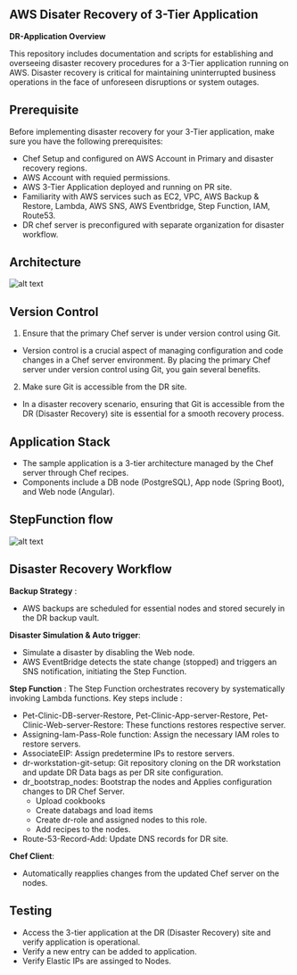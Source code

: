 ## AWS Disater Recovery of 3-Tier Application

**DR-Application Overview**

This repository includes documentation and scripts for establishing and overseeing disaster recovery procedures for a 3-Tier application running on AWS. Disaster recovery is critical for maintaining uninterrupted business operations in the face of unforeseen disruptions or system outages.

## Prerequisite
Before implementing disaster recovery for your 3-Tier application, make sure you have the following prerequisites:
- Chef Setup and configured on AWS Account in Primary and disaster recovery regions.
- AWS Account with requied permissions.
- AWS 3-Tier Application deployed and running on PR site.
- Familiarity with AWS services such as EC2, VPC, AWS Backup & Restore, Lambda, AWS SNS, AWS Eventbridge, Step Function, IAM, Route53.
- DR chef server is preconfigured with separate organization for disaster workflow.
## Architecture

![alt text](https://github.com/abdul-rajak/Dr-Chef-Git-Repo/blob/main/Architecture/DR-Architecture.jpg?raw=true)


## Version Control
1. Ensure that the primary Chef server is under version control using Git.
+ Version control is a crucial aspect of managing configuration and code changes in a Chef server environment. By placing the primary Chef server under version control using Git, you gain several benefits.

2. Make sure Git is accessible from the DR site.
+ In a disaster recovery scenario, ensuring that Git is accessible from the DR (Disaster Recovery) site is essential for a smooth recovery process.
## Application Stack
- The sample application is a 3-tier architecture managed by the Chef server through Chef recipes.
- Components include a DB node (PostgreSQL), App node (Spring Boot), and Web node (Angular).

## StepFunction flow

![alt text](https://github.com/abdul-rajak/Dr-Chef-Git-Repo/blob/main/Architecture/Stepfunction-workflow.jpg?raw=true)

## Disaster Recovery Workflow

**Backup Strategy** :
+ AWS backups are scheduled for essential nodes and stored securely in the DR backup vault.

**Disaster Simulation & Auto trigger**:
+ Simulate a disaster by disabling the Web node.
+ AWS EventBridge detects the state change (stopped) and triggers an SNS notification, initiating the Step Function.

**Step Function** :
The Step Function orchestrates recovery by systematically invoking Lambda functions.
Key steps include :
+ Pet-Clinic-DB-server-Restore, Pet-Clinic-App-server-Restore, Pet-Clinic-Web-server-Restore: These functions restores respective server.
+ Assigning-Iam-Pass-Role function: Assign the necessary IAM roles to restore servers.
+ AssociateEIP: Assign predetermine IPs to restore servers.
+ dr-workstation-git-setup: Git repository cloning on the DR workstation and update DR Data bags as per DR site configuration.
+ dr_bootstrap_nodes: Bootstrap the nodes and Applies configuration changes to DR Chef Server.
     + Upload cookbooks
     + Create databags and load items
     + Create dr-role and assigned nodes to this role.
     + Add recipes to the nodes.
+ Route-53-Record-Add: Update DNS records for DR site.
    
**Chef Client**: 
+ Automatically reapplies changes from the updated Chef server on the nodes.

## Testing
+ Access the 3-tier application at the DR (Disaster Recovery) site and verify application is operational.
+ Verify a new entry can be added to application.
+ Verify Elastic IPs are assinged to Nodes.


